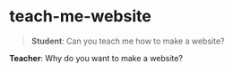 # teach-me-website

> **Student**: Can you teach me how to make a website?

**Teacher**: Why do you want to make a website?
